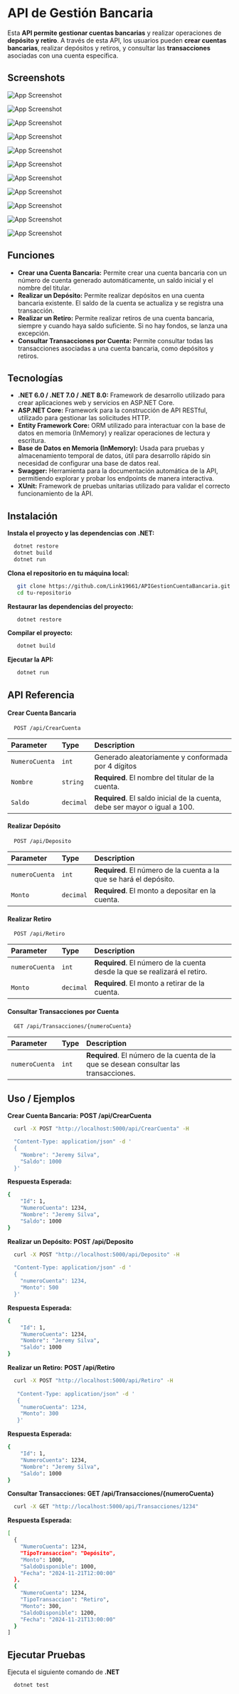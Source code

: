 
# API de Gestión Bancaria

Esta **API permite gestionar cuentas bancarias** y realizar operaciones de **depósito y retiro**. A través de esta API, los usuarios pueden **crear cuentas bancarias**, realizar depósitos y retiros, y consultar las **transacciones** asociadas con una cuenta específica.

## Screenshots
![App Screenshot](ApiGestionCuentaBancaria/assets/screenshots/inicio.png)

![App Screenshot](ApiGestionCuentaBancaria/assets/screenshots/CrearCuenta2.png)

![App Screenshot](ApiGestionCuentaBancaria/assets/screenshots/Deposito.png)

![App Screenshot](ApiGestionCuentaBancaria/assets/screenshots/DepositoRealizado.png)

![App Screenshot](ApiGestionCuentaBancaria/assets/screenshots/Retiro.png)

![App Screenshot](ApiGestionCuentaBancaria/assets/screenshots/ValidacionRetiro.png)

![App Screenshot](ApiGestionCuentaBancaria/assets/screenshots/Retiro200.png)

![App Screenshot](ApiGestionCuentaBancaria/assets/screenshots/SaldoRetiro.png)

![App Screenshot](ApiGestionCuentaBancaria/assets/screenshots/Transaccion.png)

![App Screenshot](ApiGestionCuentaBancaria/assets/screenshots/ListaTransacciones.png)

![App Screenshot](ApiGestionCuentaBancaria/assets/screenshots/ConsultaSaldo.png)

## Funciones

- **Crear una Cuenta Bancaria:** Permite crear una cuenta bancaria con un número de cuenta generado automáticamente, un saldo inicial y el nombre del titular.
- **Realizar un Depósito:** Permite realizar depósitos en una cuenta bancaria existente. El saldo de la cuenta se actualiza y se registra una transacción.
- **Realizar un Retiro:** Permite realizar retiros de una cuenta bancaria, siempre y cuando haya saldo suficiente. Si no hay fondos, se lanza una excepción.
- **Consultar Transacciones por Cuenta:** Permite consultar todas las transacciones asociadas a una cuenta bancaria, como depósitos y retiros.
## Tecnologías

- **.NET 6.0 / .NET 7.0 / .NET 8.0:** Framework de desarrollo utilizado para crear aplicaciones web y servicios en ASP.NET Core.
- **ASP.NET Core:** Framework para la construcción de API RESTful, utilizado para gestionar las solicitudes HTTP.
- **Entity Framework Core:** ORM utilizado para interactuar con la base de datos en memoria (InMemory) y realizar operaciones de lectura y escritura.
- **Base de Datos en Memoria (InMemory):** Usada para pruebas y almacenamiento temporal de datos, útil para desarrollo rápido sin necesidad de configurar una base de datos real.
- **Swagger:** Herramienta para la documentación automática de la API, permitiendo explorar y probar los endpoints de manera interactiva.
- **XUnit:** Framework de pruebas unitarias utilizado para validar el correcto funcionamiento de la API.


## Instalación

**Instala el proyecto y las dependencias con** **.NET:**

```bash
  dotnet restore
  dotnet build
  dotnet run
```
**Clona el repositorio en tu máquina local:**
```bash
   git clone https://github.com/Link19661/APIGestionCuentaBancaria.git
   cd tu-repositorio
```
**Restaurar las dependencias del proyecto:**
```bash
   dotnet restore
```
**Compilar el proyecto:**
```bash
   dotnet build
```
**Ejecutar la API:**
```bash
   dotnet run
```
## API Referencia

#### Crear Cuenta Bancaria

```http
  POST /api/CrearCuenta
```

| Parameter | Type     | Description                |
| :-------- | :------- | :------------------------- |
| `NumeroCuenta` | `int` | Generado aleatoriamente y conformada por 4 dígitos|
| `Nombre` | `string` | **Required**. El nombre del titular de la cuenta. |
| `Saldo` | `decimal` | **Required**. El saldo inicial de la cuenta, debe ser mayor o igual a 100.|

#### Realizar Depósito

```http
  POST /api/Deposito
```

| Parameter | Type     | Description                       |
| :-------- | :------- | :-------------------------------- |
| `numeroCuenta`      | `int` | **Required**. El número de la cuenta a la que se hará el depósito. |
| `Monto`      | `decimal` | **Required**. El monto a depositar en la cuenta. |

#### Realizar Retiro

```http
  POST /api/Retiro
```

| Parameter | Type     | Description                       |
| :-------- | :------- | :-------------------------------- |
| `numeroCuenta`      | `int` | **Required**. El número de la cuenta desde la que se realizará el retiro. |
| `Monto`      | `decimal` | **Required**. El monto a retirar de la cuenta.|

#### Consultar Transacciones por Cuenta

```http
  GET /api/Transacciones/{numeroCuenta}
```

| Parameter | Type     | Description                       |
| :-------- | :------- | :-------------------------------- |
| `numeroCuenta`      | `int` | **Required**. El número de la cuenta de la que se desean consultar las transacciones.|


## Uso / Ejemplos

**Crear Cuenta Bancaria:**
**POST /api/CrearCuenta**
```bash
  curl -X POST "http://localhost:5000/api/CrearCuenta" -H 

  "Content-Type: application/json" -d '
  {
    "Nombre": "Jeremy Silva",
    "Saldo": 1000
  }'
```
**Respuesta Esperada:**
```bash
{
    "Id": 1,
    "NumeroCuenta": 1234,
    "Nombre": "Jeremy Silva",
    "Saldo": 1000
}
```
**Realizar un Depósito:**
**POST /api/Deposito**
```bash
  curl -X POST "http://localhost:5000/api/Deposito" -H 
  
  "Content-Type: application/json" -d '
  {
    "numeroCuenta": 1234,
    "Monto": 500
  }'
```
**Respuesta Esperada:**
```bash
{
    "Id": 1,
    "NumeroCuenta": 1234,
    "Nombre": "Jeremy Silva",
    "Saldo": 1000
}
```
**Realizar un Retiro:**
**POST /api/Retiro**
```bash
  curl -X POST "http://localhost:5000/api/Retiro" -H
  
   "Content-Type: application/json" -d '
   {
    "numeroCuenta": 1234,
    "Monto": 300
   }'
```
**Respuesta Esperada:**
```bash
{
    "Id": 1,
    "NumeroCuenta": 1234,
    "Nombre": "Jeremy Silva",
    "Saldo": 1000
}
```
**Consultar Transacciones:**
**GET /api/Transacciones/{numeroCuenta}**
```bash
  curl -X GET "http://localhost:5000/api/Transacciones/1234"
```
**Respuesta Esperada:**
```bash
[
  {
    "NumeroCuenta": 1234,
    "TipoTransaccion": "Depósito",
    "Monto": 1000,
    "SaldoDisponible": 1000,
    "Fecha": "2024-11-21T12:00:00"
  },
  {
    "NumeroCuenta": 1234,
    "TipoTransaccion": "Retiro",
    "Monto": 300,
    "SaldoDisponible": 1200,
    "Fecha": "2024-11-21T13:00:00"
  }
]

```
## Ejecutar Pruebas

Ejecuta el siguiente comando de **.NET**

```bash
  dotnet test
```

